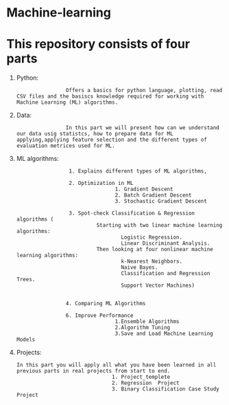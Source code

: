 # Machine-learning


# This repository consists of four parts

  1.  Python: 
                          
                          Offers a basics for python language, plotting, read CSV files and the basiscs knowledge required for working with Machine Learning (ML) algorithms.
  2.  Data: 
  
                          In this part we will present how can we understand our data usig statistcs, how to prepare data for ML applying,applying feature selection and the different types of evaluation metrices used for ML.
  3.  ML algorithms: 
                           
                           1. Explains different types of ML algorithms, 
                           
                           2. Optimization in ML
                                          1. Gradient Descent
                                          2. Batch Gradient Descent
                                          3. Stochastic Gradient Descent
                           
                           3. Spot-check Classification & Regression algorithms (
                                    Starting with two linear machine learning algorithms:
                                            Logistic Regression.
                                            Linear Discriminant Analysis.
                                    Then looking at four nonlinear machine learning algorithms:
                                            k-Nearest Neighbors.
                                            Naive Bayes.
                                            Classification and Regression Trees.
                                            Support Vector Machines)
                          
                          
                          4. Comparing ML Algorithms      
                                     
                          6. Improve Performance
                                          1.Ensemble Algorithms
                                          2.Algorithm Tuning
                                          3.Save and Load Machine Learning Models


  4.  Projects: 
          
          In this part you will apply all what you have been learned in all previous parts in real projects from start to end.
                                         1. Project_templete
                                         2. Regression  Project
                                         3. Binary Classification Case Study Project

